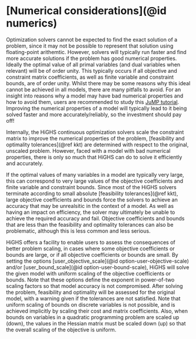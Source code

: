 # [Numerical considerations](@id numerics)

Optimization solvers cannot be expected to find the exact solution of
a problem, since it may not be possible to represent that solution
using floating-point arithemtic. However, solvers will typically run
faster and find more accurate solutions if the problem has good
numerical properties. Ideally the optimal value of all primal
variables (and dual variables when relevant) will be of order
unity. This typically occurs if all objective and constraint matrix
coefficients, as well as finite variable and constraint bounds, are of
order unity. Whilst there may be some reasons why this ideal cannot be
achieved in all models, there are many pitfalls to avoid. For an
insight into reasons why a model may have bad numerical properties and
how to avoid them, users are recommended to study this [JuMP
tutorial](https://jump.dev/JuMP.jl/stable/tutorials/getting_started/tolerances/). Improving
the numerical properties of a model will typically lead to it being
solved faster and more accurately/reliably, so the investment should
pay off!

Internally, the HiGHS continuous optimization solvers scale the
constraint matrix to improve the numerical properties of the problem,
[feasibility and optimality tolerances](@ref kkt) are determined with
respect to the original, unscaled problem. However, faced with a model
with bad numerical properties, there is only so much that HiGHS can do
to solve it efficiently and accurately.

If the optimal values of many variables in a model are typically very
large, this can correspond to very large values of the objective
coefficients and finite variable and constraint bounds. Since most of
the HiGHS solvers terminate according to small absolute [feasibility
tolerances](@ref kkt), large objective coefficients and bounds force
the solvers to achieve an accuracy that may be unrealsitic in the
context of a model. As well as having an impact on efficiency, the
solver may ultimately be unable to achieve the required accuracy and
fail. Objective coefficients and bounds that are less than the
feasibility and optimality tolerances can also be problematic,
although this is less common and less serious.

HiGHS offers a facility to enable users to assess the consequences of
better problem scaling, in cases where some objective coefficients or
bounds are large, or if all objective coefficients or bounds are
small. By setting the options [user\_objective\_scale](@id
option-user-objective-scale) and/or [user\_bound\_scale](@id
option-user-bound-scale), HiGHS will solve the given model with
uniform scaling of the objective coefficients or bounds. Note that
these options define the exponent in power-of-two scaling factors so
that model accuracy is not compromised. After solving the problem,
feasibility and optimality will be assessed for the original model,
with a warning given if the tolerances are not satisfied. Note that
uniform scaling of bounds on discrete variables is not possible, and
is achieved implicitly by scaling their cost and matrix
coefficients. Also, when bounds on variables in a quadratic
programming problem are scaled up (down), the values in the Hessian
matrix must be scaled down (up) so that the overall scaling of the
objective is uniform.